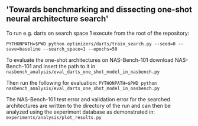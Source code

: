 ## 'Towards benchmarking and dissecting one-shot neural architecture search'

To run e.g. darts on search space 1 execute from the root of the repository:

`PYTHONPATH=$PWD python optimizers/darts/train_search.py --seed=0 --save=baseline --search_space=1 --epochs=50`


To evaluate the one-shot architectures on NAS-Bench-101 download NAS-Bench-101 and insert the path to it in `nasbench_analysis/eval_darts_one_shot_model_in_nasbench.py`

Then run the following for evaluation:
`PYTHONPATH=$PWD python nasbench_analysis/eval_darts_one_shot_model_in_nasbench.py`

The NAS-Bench-101 test error and validation error for the searched architectures are written to the directory of the run and can then be analyzed using the experiment database as demonstrated in: `experiments/analysis/plot_results.py`